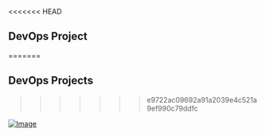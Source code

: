 <<<<<<< HEAD
## DevOps Project 
=======
## DevOps Projects  
>>>>>>> e9722ac09692a91a2039e4c521a9ef990c79ddfc

[![Image](https://github.com/yankils/Simple-DevOps-Project/blob/master/Devops_course.PNG "DevOps Project - CI/CD with Jenkins Ansible Docker Kubernetes ")](https://www.udemy.com/course/valaxy-devops/?referralCode=8147A5CF4C8C7D9E253F)
